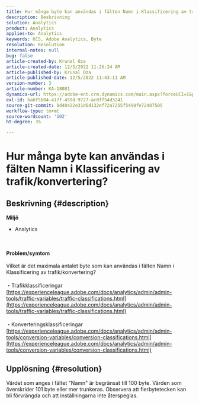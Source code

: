 ```yaml
---
title: Hur många byte kan användas i fälten Namn i Klassificering av trafik/konvertering?
description: Beskrivning
solution: Analytics
product: Analytics
applies-to: Analytics
keywords: KCS, Adobe Analytics, Byte
resolution: Resolution
internal-notes: null
bug: false
article-created-by: Krunal Oza
article-created-date: 12/5/2022 11:26:24 AM
article-published-by: Krunal Oza
article-published-date: 12/5/2022 11:43:11 AM
version-number: 3
article-number: KA-18081
dynamics-url: https://adobe-ent.crm.dynamics.com/main.aspx?forceUCI=1&pagetype=entityrecord&etn=knowledgearticle&id=650ddda4-8f74-ed11-81aa-6045bd006c82
exl-id: ba6f5b04-417f-459d-9727-ac0ff54d3241
source-git-commit: 8d40422e31d6d132ef72a7255f5490fe72487505
workflow-type: tm+mt
source-wordcount: '102'
ht-degree: 3%

---
```


# Hur många byte kan användas i fälten Namn i Klassificering av trafik/konvertering?

## Beskrivning {#description}

<b>Miljö</b>
- Analytics 

<br> <br><b>Problem/symtom</b><br> <br>Vilket är det maximala antalet byte som kan användas i fälten Namn i Klassificering av trafik/konvertering?<br> <br>・Trafikklassificeringar
[https://experienceleague.adobe.com/docs/analytics/admin/admin-tools/traffic-variables/traffic-classifications.html](https://experienceleague.adobe.com/docs/analytics/admin/admin-tools/traffic-variables/traffic-classifications.html)<br> <br>・Konverteringsklassificeringar
[https://experienceleague.adobe.com/docs/analytics/admin/admin-tools/conversion-variables/conversion-classifications.html](https://experienceleague.adobe.com/docs/analytics/admin/admin-tools/conversion-variables/conversion-classifications.html)

## Upplösning {#resolution}


Värdet som anges i fältet &quot;Namn&quot; är begränsat till 100 byte. Värden som överskrider 101 byte eller mer trunkeras. Observera att flerbytetecken kan bli förvrängda och att inställningarna inte återspeglas.
